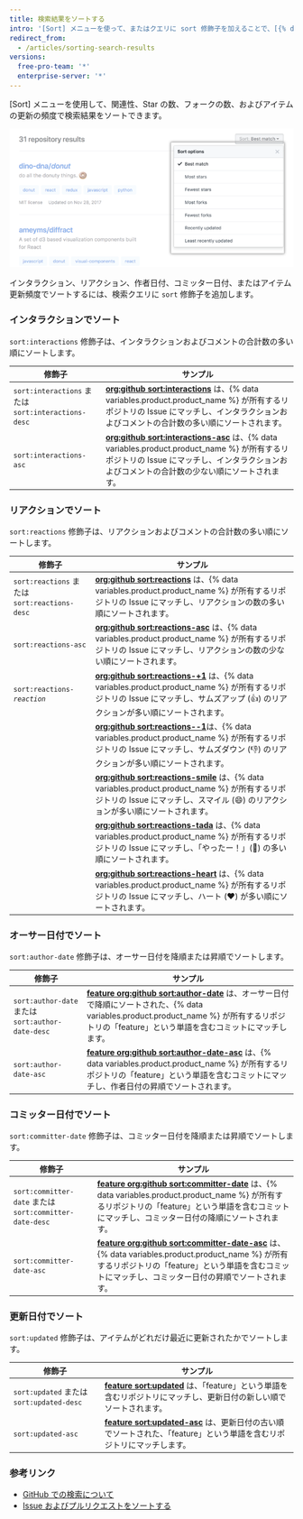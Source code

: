 ```yaml
---
title: 検索結果をソートする
intro: '[Sort] メニューを使って、またはクエリに sort 修飾子を加えることで、[{% data variables.product.product_name %} 検索](/articles/searching-on-github)結果をソートできます。'
redirect_from:
  - /articles/sorting-search-results
versions:
  free-pro-team: '*'
  enterprise-server: '*'
---
```


[Sort] メニューを使用して、関連性、Star の数、フォークの数、およびアイテムの更新の頻度で検索結果をソートできます。

  ![検索結果ソートのオプション付きメニュー](/assets/images/help/search/repo-search-sort.png)

インタラクション、リアクション、作者日付、コミッター日付、またはアイテム更新頻度でソートするには、検索クエリに `sort` 修飾子を追加します。

### インタラクションでソート

`sort:interactions` 修飾子は、インタラクションおよびコメントの合計数の多い順にソートします。

| 修飾子                                              | サンプル                                                                                                                                                                                                                                      |
| ------------------------------------------------ | ----------------------------------------------------------------------------------------------------------------------------------------------------------------------------------------------------------------------------------------- |
| `sort:interactions` または `sort:interactions-desc` | [**org:github sort:interactions**](https://github.com/search?q=org%3Agithub+sort%3Ainteractions&type=Issues) は、{% data variables.product.product_name %} が所有するリポジトリの Issue にマッチし、インタラクションおよびコメントの合計数の多い順にソートされます。                         |
| `sort:interactions-asc`                          | [**org:github sort:interactions-asc**](https://github.com/search?utf8=%E2%9C%93&q=org%3Agithub+sort%3Ainteractions-asc&type=Issues) は、{% data variables.product.product_name %} が所有するリポジトリの Issue にマッチし、インタラクションおよびコメントの合計数の少ない順にソートされます。 |

### リアクションでソート

`sort:reactions` 修飾子は、リアクションおよびコメントの合計数の多い順にソートします。

| 修飾子                                        | サンプル                                                                                                                                                                                                                                      |
| ------------------------------------------ | ----------------------------------------------------------------------------------------------------------------------------------------------------------------------------------------------------------------------------------------- |
| `sort:reactions` または `sort:reactions-desc` | [**org:github sort:reactions**](https://github.com/search?q=org%3Agithub+sort%3Areactions&type=Issues) は、{% data variables.product.product_name %} が所有するリポジトリの Issue にマッチし、リアクションの数の多い順にソートされます。                                          |
| `sort:reactions-asc`                       | [**org:github sort:reactions-asc**](https://github.com/search?q=org%3Agithub+sort%3Areactions-asc&type=Issues) は、{% data variables.product.product_name %} が所有するリポジトリの Issue にマッチし、リアクションの数の少ない順にソートされます。                                 |
| <code>sort:reactions-<em>reaction</em></code>                  | [**org:github sort:reactions-+1**](https://github.com/search?q=org%3Agithub+sort%3Areactions-%2B1&type=Issues) は、{% data variables.product.product_name %} が所有するリポジトリの Issue にマッチし、サムズアップ (:+1:) のリアクションが多い順にソートされます。                     |
|                                            | [**org:github sort:reactions--1**](https://github.com/search?utf8=%E2%9C%93&q=org%3Agithub+sort%3Areactions--1&type=Issues)は、{% data variables.product.product_name %} が所有するリポジトリの Issue にマッチし、サムズダウン (:-1:) のリアクションが多い順にソートされます。         |
|                                            | [**org:github sort:reactions-smile**](https://github.com/search?utf8=%E2%9C%93&q=org%3Agithub+sort%3Areactions-smile&type=Issues) は、{% data variables.product.product_name %} が所有するリポジトリの Issue にマッチし、スマイル (:smile:) のリアクションが多い順にソートされます。 |
|                                            | [**org:github sort:reactions-tada**](https://github.com/search?utf8=%E2%9C%93&q=org%3Agithub+sort%3Areactions-tada&type=Issues) は、{% data variables.product.product_name %} が所有するリポジトリの Issue にマッチし、「やったー！」(:tada:) の多い順にソートされます。         |
|                                            | [**org:github sort:reactions-heart**](https://github.com/search?utf8=%E2%9C%93&q=org%3Agithub+sort%3Areactions-heart&type=Issues) は、{% data variables.product.product_name %} が所有するリポジトリの Issue にマッチし、ハート (:heart:) が多い順にソートされます。         |

### オーサー日付でソート

`sort:author-date` 修飾子は、オーサー日付を降順または昇順でソートします。

| 修飾子                                            | サンプル                                                                                                                                                                                                                                                  |
| ---------------------------------------------- | ----------------------------------------------------------------------------------------------------------------------------------------------------------------------------------------------------------------------------------------------------- |
| `sort:author-date` または `sort:author-date-desc` | [**feature org:github sort:author-date**](https://github.com/search?utf8=%E2%9C%93&q=feature+org%3Agithub+sort%3Aauthor-date&type=Commits) は、オーサー日付で降順にソートされた、{% data variables.product.product_name %} が所有するリポジトリの「feature」という単語を含むコミットにマッチします。      |
| `sort:author-date-asc`                         | [**feature org:github sort:author-date-asc**](https://github.com/search?utf8=%E2%9C%93&q=feature+org%3Agithub+sort%3Aauthor-date-asc&type=Commits) は、{% data variables.product.product_name %} が所有するリポジトリの「feature」という単語を含むコミットにマッチし、作者日付の昇順でソートされます。 |

### コミッター日付でソート

`sort:committer-date` 修飾子は、コミッター日付を降順または昇順でソートします。

| 修飾子                                                  | サンプル                                                                                                                                                                                                                                                           |
| ---------------------------------------------------- | -------------------------------------------------------------------------------------------------------------------------------------------------------------------------------------------------------------------------------------------------------------- |
| `sort:committer-date` または `sort:committer-date-desc` | [**feature org:github sort:committer-date**](https://github.com/search?utf8=%E2%9C%93&q=feature+org%3Agithub+sort%3Acommitter-date&type=Commits) は、{% data variables.product.product_name %} が所有するリポジトリの「feature」という単語を含むコミットにマッチし、コミッター日付の降順にソートされます。         |
| `sort:committer-date-asc`                            | [**feature org:github sort:committer-date-asc**](https://github.com/search?utf8=%E2%9C%93&q=feature+org%3Agithub+sort%3Acommitter-date-asc&type=Commits) は、{% data variables.product.product_name %} が所有するリポジトリの「feature」という単語を含むコミットにマッチし、コミッター日付の昇順でソートされます。 |

### 更新日付でソート

`sort:updated` 修飾子は、アイテムがどれだけ最近に更新されたかでソートします。

| 修飾子                                    | サンプル                                                                                                                                                                     |
| -------------------------------------- | ------------------------------------------------------------------------------------------------------------------------------------------------------------------------ |
| `sort:updated` または `sort:updated-desc` | [**feature sort:updated**](https://github.com/search?utf8=%E2%9C%93&q=feature+sort%3Aupdated&type=Repositories) は、「feature」という単語を含むリポジトリにマッチし、更新日付の新しい順でソートされます。         |
| `sort:updated-asc`                     | [**feature sort:updated-asc**](https://github.com/search?utf8=%E2%9C%93&q=feature+sort%3Aupdated-asc&type=Repositories) は、更新日付の古い順でソートされた、「feature」という単語を含むリポジトリにマッチします。 |

### 参考リンク

- [GitHub での検索について](/articles/about-searching-on-github)
- [Issue およびプルリクエストをソートする](/articles/sorting-issues-and-pull-requests/)

